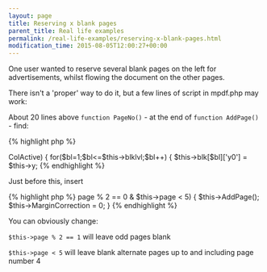 ```yaml
---
layout: page
title: Reserving x blank pages
parent_title: Real life examples
permalink: /real-life-examples/reserving-x-blank-pages.html
modification_time: 2015-08-05T12:00:27+00:00
---
```




<p>One user wanted to reserve several blank pages on the left for advertisements, whilst flowing the document on the other pages.</p>
<p>There isn't a 'proper' way to do it, but a few lines of script in <span class="filename">mpdf.php</span> may work:

About 20 lines above <code>function PageNo()</code> - at the end of <code>function AddPage()</code> - find:</p>

{% highlight php %}
<?php

//RESET BLOCK BORDER TOP

if (!$this->ColActive) {

 for($bl=1;$bl<=$this->blklvl;$bl++) {

 $this->blk[$bl]['y0'] = $this->y;
{% endhighlight %}

<p>Just before this, insert</p>

{% highlight php %}
<?php

if ($this->page % 2 == 0 &amp; $this->page < 5) {

$this->AddPage();

$this->MarginCorrection = 0;

}
{% endhighlight %}

<p>You can obviously change:</p>
<p><code>$this-&gt;page % 2 == 1</code> will leave odd pages blank</p>
<p><code>$this-&gt;page &lt; 5</code> will leave blank alternate pages up to and including page number 4</p>
<p>&nbsp;</p>

